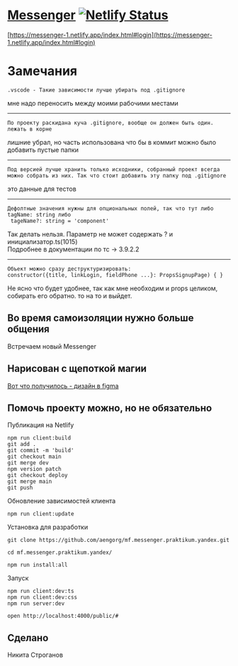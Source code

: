 # [Messenger](https://messenger-1.netlify.app/index.html#login) [![Netlify Status](https://api.netlify.com/api/v1/badges/f8219fec-4561-4017-9c56-946bb0ddbfb1/deploy-status)](https://app.netlify.com/sites/dreamy-noether-285e69/deploys)

[https://messenger-1.netlify.app/index.html#login](https://messenger-1.netlify.app/index.html#login)

# Замечания

```
.vscode - Такие зависимости лучше убирать под .gitignore
```

мне надо переносить между моими рабочими местами

---

```
По проекту раскидана куча .gitignore, вообще он должен быть один. лежать в корне
```

лишние убрал, но часть использована что бы в коммит можно было добавить пустые папки

---

```
Под версией лучше хранить только исходники, собранный проект всегда можно собрать из них. Так что стоит добавить эту папку под .gitignore
```

это данные для тестов

---

```
Дефолтные значения нужны для опциональных полей, так что тут либо tagName: string либо
 tageName?: string = 'component'
```

Так делать нельзя.
Параметр не может содержать ? и инициализатор.ts(1015)  
Подробнее в документации по тс → 3.9.2.2

---

```
Объект можно сразу деструктуризировать:
constructor({title, linkLogin, fieldPhone ...}: PropsSignupPage) { }
```

Не ясно что будет удобнее, так как мне необходим и props целиком, собирать его обратно.
то на то и выйдет.

## Во время самоизоляции нужно больше общения

Встречаем новый Messenger

## Нарисован с щепоткой магии

[Вот что получилось - дизайн в figma](https://www.figma.com/proto/mUP7cfOp31SqrgHVCl4mOi/Untitled?node-id=7%3A321&scaling=min-zoom)

## Помочь проекту можно, но не обязательно

Публикация на Netlify

```
npm run client:build
git add .
git commit -m 'build'
git checkout main
git merge dev
npm version patch
git checkout deploy
git merge main
git push
```

Обновление зависимостей клиента

```
npm run client:update
```

Установка для разработки

```
git clone https://github.com/aengorg/mf.messenger.praktikum.yandex.git

cd mf.messenger.praktikum.yandex/

npm run install:all
```

Запуск

```
npm run client:dev:ts
npm run client:dev:css
npm run server:dev
```

```
open http://localhost:4000/public/#
```

## Сделано

Никита Строганов
